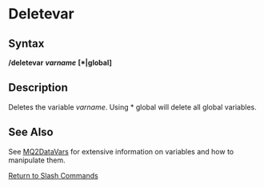 # Deletevar

## Syntax

**/deletevar** _**varname**_ **\[\*\|global\]**

## Description

Deletes the variable _varname_. Using \* global will delete all global variables.

## See Also

See [MQ2DataVars](../../documentation/mq2datavars.md) for extensive information on variables and how to manipulate them.

[Return to Slash Commands](./)

